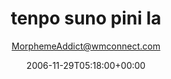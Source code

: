 ---
title: 'tenpo suno pini la'
posts: 33
hash: 't591'
author: 'MorphemeAddict@wmconnect.com'
date: 2006-11-29T05:18:00+00:00
sources:
  - http://forums.tokipona.org/viewtopic.php%3Ft=591.html
---